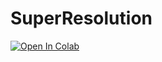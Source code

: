 # SuperResolution

[![Open In Colab](https://colab.research.google.com/assets/colab-badge.svg)](https://github.com/sc-AhmedAttia/SuperResolution/blob/main/Super_Resolution.ipynb)
